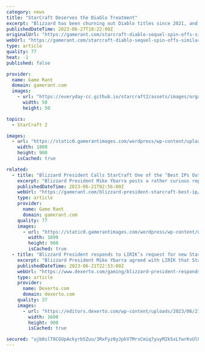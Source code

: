 ```yaml
---
category: news
title: "StarCraft Deserves the Diablo Treatment"
excerpt: "Blizzard has been churning out Diablo titles since 2021, and now it needs to do the same for the critically acclaimed StarCraft franchise. The StarCraft franchise is one of Blizzard's major IPs ..."
publishedDateTime: 2023-06-27T18:22:00Z
originalUrl: "https://gamerant.com/starcraft-diablo-sequel-spin-offs-similar-revival/"
webUrl: "https://gamerant.com/starcraft-diablo-sequel-spin-offs-similar-revival/"
type: article
quality: 77
heat: -1
published: false

provider:
  name: Game Rant
  domain: gamerant.com
  images:
    - url: "https://everyday-cc.github.io/starcraft2/assets/images/organizations/gamerant.com-50x50.jpg"
      width: 50
      height: 50

topics:
  - StarCraft 2

images:
  - url: "https://static0.gamerantimages.com/wordpress/wp-content/uploads/2023/06/starcraft-1.jpg"
    width: 1800
    height: 900
    isCached: true

related:
  - title: "Blizzard President Calls StarCraft One of the ‘Best IPs Out There’"
    excerpt: "Blizzard President Mike Ybarra posts a rather curious reply to a tweet that calls for a StarCraft franchise revival in the wake of Diablo 4's success."
    publishedDateTime: 2023-06-21T02:56:00Z
    webUrl: "https://gamerant.com/blizzard-president-starcraft-best-ip/"
    type: article
    provider:
      name: Game Rant
      domain: gamerant.com
    quality: 77
    images:
      - url: "https://static0.gamerantimages.com/wordpress/wp-content/uploads/2023/06/alarak.jpg"
        width: 1800
        height: 900
        isCached: true
  - title: "Blizzard President responds to LIRIK’s request for new StarCraft game"
    excerpt: "Blizzard President Mike Ybarra agreed with LIRIK that StarCraft has \"insane potential\" after the streamer requested a new game."
    publishedDateTime: 2023-06-21T22:53:00Z
    webUrl: "https://www.dexerto.com/gaming/blizzard-president-responds-to-liriks-request-for-new-starcraft-game-2185824/"
    type: article
    provider:
      name: Dexerto.com
      domain: dexerto.com
    quality: 37
    images:
      - url: "https://editors.dexerto.com/wp-content/uploads/2023/06/21/starcraft-blizzard-president-IP-LIRIK-twitch.jpg"
        width: 1600
        height: 900
        isCached: true

secured: "ujb8slT0CGUpAckyrbSZuu/3RxFyz0yJpkV7MrsCmiq7yuyM2k5xLYwrKvUlQsKSDZ3+8bpEmP7KsfakNOG5vwyYuRJ7tRlRlUY3fgvmAGS+zHA0VwZtkn8RcmQkSEvHVRp6sJVwroesS86yg/ojdvFtcWukvJTMlFY23qkXlggDk+QeVL8VFiebE+jHrmVriwPzcoJrpwAUE/OtV7GO0GCXRKcvbgU+bIJdiSl99bu+sdqVP/bz+FWbruIgaVT55hRYzROprl+WkpttprWBWuIySsBau3bLTx5YV3lu5mSUMOHofdk6KAqasstcyRNaKB7AiPMyVsHdEXKcYLcWfqkNvpyZuA7JOwnWno4MqxY=;iNdHCLpRni5D8ErzxDPDug=="
---
```


